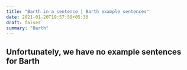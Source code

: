 ```yaml
---
title: "Barth in a sentence | Barth example sentences"
date: 2021-01-20T19:57:50+05:30
draft: falses
summary: "Barth"
---
```

## Unfortunately, we have no example sentences for Barth                 
